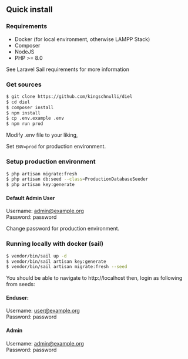 ## Quick install

### Requirements

* Docker (for local environment, otherwise LAMPP Stack)
* Composer
* NodeJS
* PHP >= 8.0

See Laravel Sail requirements for more information

### Get sources

``` bash
$ git clone https://github.com/kingschnulli/diel
$ cd diel
$ composer install
$ npm install
$ cp .env.example .env
$ npm run prod
```

Modify .env file to your liking, 

Set `ENV=prod` for production environment.

### Setup production environment

``` bash
$ php artisan migrate:fresh
$ php artisan db:seed --class=ProductionDatabaseSeeder
$ php artisan key:generate
```

#### Default Admin User

Username: admin@example.org <br/>
Password: password

Change password for production environment.

### Running locally with docker (sail)

``` bash
$ vendor/bin/sail up -d
$ vendor/bin/sail artisan key:generate
$ vendor/bin/sail artisan migrate:fresh --seed
```

You should be able to navigate to http://localhost then, login as following from seeds:

#### Enduser:

Username: user@example.org <br/>
Password: password

#### Admin

Username: admin@example.org <br/>
Password: password
